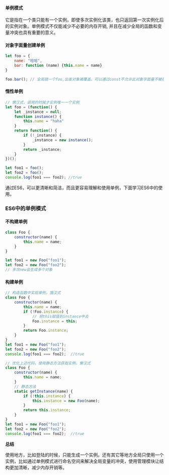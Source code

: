 #### 单例模式

它是指在一个类只能有一个实例，即使多次实例化该类，也只返回第一次实例化后的实例对象。单例模式不仅能减少不必要的内存开销, 并且在减少全局的函数和变量冲突也具有重要的意义。

#### 对象字面量创建单例

```js
let foo = {
    name: "哈哈",
    bar: function (name) {this.name = name}
}

foo.bar(); // 全局就一个foo,出发对象被覆盖，可以通过const不允许此对象字面量不被覆盖
```

#### 惰性单例

```js
// 懒汉式，调用的时候才实例唯一一个实例
let foo = (function() {
    let _instance = null;
    function instance() {
        this.name = "haha"
    }
    return function() {
        if (!_instance) {
            _instance = new instance();
        }
        return _instance;
    }
})();

let foo1 = foo();
let foo2 = foo();
console.log(foo1 === foo2); //true
```

通过ES6，可以更清晰和简洁，而且更容易理解和使用单例，下面学习ES6中的使用。

### ES6中的单例模式

#### 不构建单例

```js
class Foo {
    constructor(name) {
        this.name = name;
    }
}

let foo1 = new Foo("foo1");
let foo2 = new Foo("foo2");
// 多次new会生成多个对象
```
#### 构建单例

```js
// 构造函数中实现单例，饿汉式
class Foo {
    constructor(name) {
    	this.name = name;
        if (!Foo.instance) {
        	// 把this赋值到instance中去
            Foo.instance = this;
        }
        return Foo.instance;
    }
}
let foo1 = new Foo("foo1");
let foo2 = new Foo("foo2");
console.log(foo1 === foo2);  //true

// 优化上述代码，使用静态方法获取实例，懒汉式
class Foo {
    constructor(name) {
    	this.name = name;
    }
    // 静态方法
    static getInstance(name) {
        if (!this.instance) {
            this.instance = new Foo(name);
        }
        return this.instance;
    }
}
let foo1 = new Foo("foo1");
let foo2 = new Foo("foo2");
console.log(foo1 === foo2);  //true
```

**总结**

使用地方，比如登陆的时候，只能生成一个实例。还有其它等地方全局只使用一个实例，比如通过单例模式进行命名空间来解决全局变量的冲突，使用管理模块让结构更加清晰，减少内存开销等。
